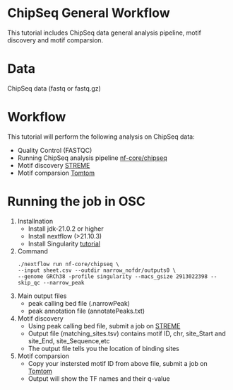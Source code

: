# ChipSeq General Workflow
This tutorial includes ChipSeq data general analysis pipeline, motif discovery and motif comparsion. 
# Data
ChipSeq data (fastq or fastq.gz)
# Workflow

This tutorial will perform the following analysis on ChipSeq data:

- Quality Control (FASTQC)
- Running ChipSeq analysis pipeline [nf-core/chipseq](https://nf-co.re/chipseq/2.0.0)
- Motif discovery [STREME](https://meme-suite.org/meme/tools/streme)
- Motif comparsion [Tomtom](https://meme-suite.org/meme/tools/tomtom)

# Running the job in OSC

1. Installnation
   - Install jdk-21.0.2 or higher
   - Install nextflow (>21.10.3)
   - Install Singularity [tutorial](https://singularity-tutorial.github.io/01-installation/)
2. Command
   ```
   ./nextflow run nf-core/chipseq \
   --input sheet.csv --outdir narrow_nofdr/outputs0 \
   --genome GRCh38 -profile singularity --macs_gsize 2913022398 --skip_qc --narrow_peak
   ```
3. Main output files
   - peak calling bed file (.narrowPeak)
   - peak annotation file (annotatePeaks.txt)
4. Motif discovery
   - Using peak calling bed file, submit a job on [STREME](https://meme-suite.org/meme/tools/streme)
   - Output file (matching_sites.tsv) contains motif ID, chr, site_Start and site_End, site_Sequence,etc
   - The output file tells you the location of binding sites
5. Motif comparsion
   - Copy your instersted motif ID from above file, submit a job on [Tomtom](https://meme-suite.org/meme/tools/tomtom)
   - Output will show the TF names and their q-value
